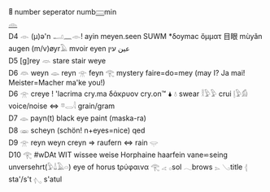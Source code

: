 𐩿	number seperator numb[𓏠](𓏠)min  
[𓁹](𓁹)  
D4	𓁹 (µ)ə'n 𓂝𓈖𓁹! ayin meyen.seen SUWM *δoymac ὄμματ 目眼 mùyǎn  augen (m/v)øyr𓄿 mvoir  eyen عين עין  
D5	[g]rey     𓁺  stare stair weye  
D6  𓁻  weyn   𓁼  reyn   𓁿    feyn  𓂀 mystery   faire=do=mey (may I? Ja mai! Meister=Macher ma'ke you!)  
D6  𓁿 creye !   'lacrima cry.ma  δάκρυον cry.on™ 🌢 💧 swear 𓎛𓅱𓅱 crui 𓊤𓅱𓀁 voice/noise ⇔ 𓎼𓂋𓇋 grain/gram  
D7 	𓁼  payn(t)   black eye paint (maska-ra)  
D8	𓁾  scheyn (schön! n+eyes=nice) qed  
D9	𓁿  reyn weyn creyn  => raufern ⇔ rain 𓂍  
D10 𓂀  #wDAt WIT wissee weise Horphaine haarfein vane⋍seing  unversehrt(𓅱𓍑𓄿𓏏) eye of horus tρύφαινα 𓂀    𓂁   𓂂sol 𓂃brows  𓂄 𓂅title  𓂆 sta'/s't  𓂇 s'atul  
